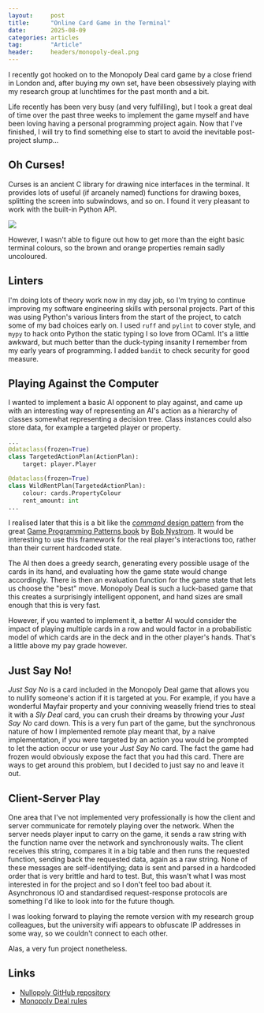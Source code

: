```yaml
---
layout:     post
title:      "Online Card Game in the Terminal"
date:       2025-08-09
categories: articles
tag:        "Article"
header:     headers/monopoly-deal.png
---
```


I recently got hooked on to the Monopoly Deal card game by a close friend in London and, after buying my own set, have been obsessively playing with my research group at lunchtimes for the past month and a bit.

Life recently has been very busy (and very fulfilling), but I took a great deal of time over the past three weeks to implement the game myself and have been loving having a personal programming project again. Now that I've finished, I will try to find something else to start to avoid the inevitable post-project slump...

## Oh Curses!

Curses is an ancient C library for drawing nice interfaces in the terminal. It provides lots of useful (if arcanely named) functions for drawing boxes, splitting the screen into subwindows, and so on. I found it very pleasant to work with the built-in Python API.

<img src="{{ site.s3_path }}/headers/monopoly-deal.png" class="img-fluid">

However, I wasn't able to figure out how to get more than the eight basic terminal colours, so the brown and orange properties remain sadly uncoloured.

## Linters

I'm doing lots of theory work now in my day job, so I'm trying to continue improving my software engineering skills with personal projects. Part of this was using Python's various linters from the start of the project, to catch some of my bad choices early on. I used `ruff` and `pylint` to cover style, and `mypy` to hack onto Python the static typing I so love from OCaml. It's a little awkward, but much better than the duck-typing insanity I remember from my early years of programming. I added `bandit` to check security for good measure.

## Playing Against the Computer

I wanted to implement a basic AI opponent to play against, and came up with an interesting way of representing an AI's action as a hierarchy of classes somewhat representing a decision tree. Class instances could also store data, for example a targeted player or property.

```python
...
@dataclass(frozen=True)
class TargetedActionPlan(ActionPlan):
    target: player.Player

@dataclass(frozen=True)
class WildRentPlan(TargetedActionPlan):
    colour: cards.PropertyColour
    rent_amount: int
...
```

I realised later that this is a bit like the [*command* design pattern](https://gameprogrammingpatterns.com/command.html) from the great [Game Programming Patterns book](https://gameprogrammingpatterns.com) by [Bob Nystrom](https://journal.stuffwithstuff.com). It would be interesting to use this framework for the real player's interactions too, rather than their current hardcoded state.

The AI then does a greedy search, generating every possible usage of the cards in its hand, and evaluating how the game state would change accordingly. There is then an evaluation function for the game state that lets us choose the "best" move. Monopoly Deal is such a luck-based game that this creates a surprisingly intelligent opponent, and hand sizes are small enough that this is very fast.

However, if you wanted to implement it, a better AI would consider the impact of playing multiple cards in a row and would factor in a probabilistic model of which cards are in the deck and in the other player's hands. That's a little above my pay grade however.

## Just Say No!

*Just Say No* is a card included in the Monopoly Deal game that allows you to nullify someone's action if it is targeted at you. For example, if you have a wonderful Mayfair property and your conniving weaselly friend tries to steal it with a *Sly Deal* card, you can crush their dreams by throwing your *Just Say No* card down. This is a very fun part of the game, but the synchronous nature of how I implemented remote play meant that, by a naive implementation, if you were targeted by an action you would be prompted to let the action occur or use your *Just Say No* card. The fact the game had frozen would obviously expose the fact that you had this card. There are ways to get around this problem, but I decided to just say no and leave it out.

## Client-Server Play

One area that I've not implemented very professionally is how the client and server communicate for remotely playing over the network. When the server needs player input to carry on the game, it sends a raw string with the function name over the network and synchronously waits. The client receives this string, compares it in a big table and then runs the requested function, sending back the requested data, again as a raw string. None of these messages are self-identifying; data is sent and parsed in a hardcoded order that is very brittle and hard to test. But, this wasn't what I was most interested in for the project and so I don't feel too bad about it. Asynchronous IO and standardised request-response protocols are something I'd like to look into for the future though.

I was looking forward to playing the remote version with my research group colleagues, but the university wifi appears to obfuscate IP addresses in some way, so we couldn't connect to each other.

Alas, a very fun project nonetheless.


## Links
- [Nullopoly GitHub repository](https://github.com/benmandrew/nullopoly)
- [Monopoly Deal rules](https://monopolydealrules.com)
